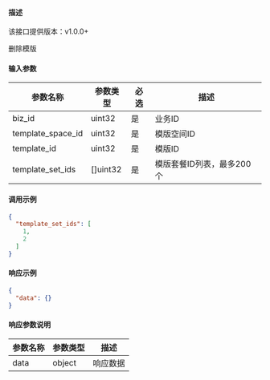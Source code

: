 #### 描述

该接口提供版本：v1.0.0+

删除模版

#### 输入参数

| 参数名称          | 参数类型 | 必选 | 描述                      |
| ----------------- | -------- | ---- | ------------------------- |
| biz_id            | uint32   | 是   | 业务ID                    |
| template_space_id | uint32   | 是   | 模版空间ID                |
| template_id       | uint32   | 是   | 模版ID                    |
| template_set_ids  | []uint32 | 是   | 模版套餐ID列表，最多200个 |

#### 调用示例

```json
{
  "template_set_ids": [
    1,
    2
  ]
}
```

#### 响应示例

```json
{
  "data": {}
}
```

#### 响应参数说明

| 参数名称 | 参数类型 | 描述     |
| -------- | -------- | -------- |
| data     | object   | 响应数据 |

